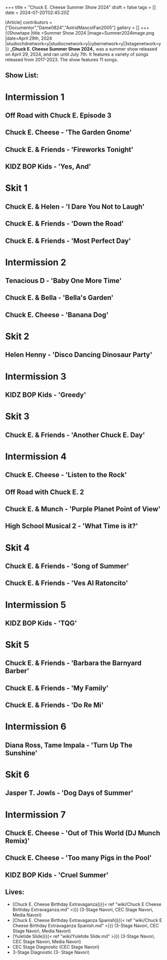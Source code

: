 +++
title = "Chuck E. Cheese Summer Show 2024"
draft = false
tags = []
date = 2024-07-20T02:45:20Z

[Article]
contributors = ["Documentor","Dame0824","AstridMascotFan2005"]
gallery = []
+++
{{Showtape
|title =Summer Show 2024
|image=Summer2024image.png
|date=April 29th, 2024
|studiochdnetwork=y|studiocnetwork=y|cybernetwork=y|3stagenetwork=y}}
**_Chuck E. Cheese Summer Show 2024**_ was a summer show released on April 29, 2024, and ran until July 7th. It features a variety of songs released from 2017-2023. The show features 11 songs.

## Show List: ##

# Intermission 1 
## Off Road with Chuck E. Episode 3 
## Chuck E. Cheese - 'The Garden Gnome' 
## Chuck E. & Friends - 'Fireworks Tonight' 
## KIDZ BOP Kids - 'Yes, And'
# **Skit 1**
## Chuck E. & Helen - 'I Dare You Not to Laugh' 
## Chuck E. & Friends - 'Down the Road' 
## Chuck E. & Friends - 'Most Perfect Day'
# **Intermission 2**
## Tenacious D - 'Baby One More Time' 
## Chuck E. & Bella - 'Bella's Garden' 
## Chuck E. Cheese - 'Banana Dog'
# **Skit 2**
## Helen Henny - 'Disco Dancing Dinosaur Party'
# **Intermission 3**
## KIDZ BOP Kids - 'Greedy'
# **Skit 3**
## Chuck E. & Friends - 'Another Chuck E. Day'
# **Intermission 4**
## Chuck E. Cheese - 'Listen to the Rock' 
## Off Road with Chuck E. 2 
## Chuck E. & Munch - 'Purple Planet Point of View'
## High School Musical 2 - 'What Time is it?'
# **Skit 4**
## Chuck E. & Friends - 'Song of Summer' 
## Chuck E. & Friends - 'Ves Al Ratoncito'
# **Intermission 5**
## KIDZ BOP Kids - 'TQG'
# **Skit 5**
## Chuck E. & Friends - 'Barbara the Barnyard Barber' 
## Chuck E. & Friends - 'My Family' 
## Chuck E. & Friends - 'Do Re Mi'
# **Intermission 6**
## Diana Ross, Tame Impala - 'Turn Up The Sunshine'
# **Skit 6** 
## Jasper T. Jowls - 'Dog Days of Summer'
# **Intermission 7**
## Chuck E. Cheese - 'Out of This World (DJ Munch Remix)'
## Chuck E. Cheese - 'Too many Pigs in the Pool'
## KIDZ BOP Kids - 'Cruel Summer'

## Lives: ##

* [Chuck E. Cheese Birthday Extravaganza]({{< ref "wiki/Chuck E Cheese Birthday Extravaganza.md" >}}) (3-Stage Navori, CEC Stage Navori, Media Navori)
* [Chuck E. Cheese Birthday Extravaganza Spanish]({{< ref "wiki/Chuck E Cheese Birthday Extravaganza Spanish.md" >}}) (3-Stage Navori, CEC Stage Navori, Media Navori)
* [Yuletide Slide]({{< ref "wiki/Yuletide Slide.md" >}}) (3-Stage Navori, CEC Stage Navori, Media Navori)
* CEC Stage Diagnostic (CEC Stage Navori)
* 3-Stage Diagnostic (3- Stage Navori)